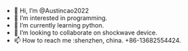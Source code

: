 - 👋 Hi, I’m @Austincao2022
- 👀 I’m interested in programming.
- 🌱 I’m currently learning python.
- 💞️ I’m looking to collaborate on shockwave device.
- 📫 How to reach me :shenzhen, china. +86-13682554424.

<!---
Austincao2022/Austincao2022 is a ✨ special ✨ repository because its `README.md` (this file) appears on your GitHub profile.
You can click the Preview link to take a look at your changes.
--->
